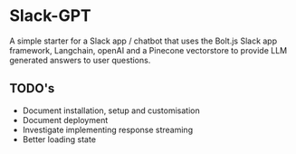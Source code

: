 # Slack-GPT

A simple starter for a Slack app / chatbot that uses the Bolt.js Slack app framework, Langchain, openAI and a Pinecone vectorstore to provide LLM generated answers to user questions.

## TODO's

- Document installation, setup and customisation
- Document deployment
- Investigate implementing response streaming
- Better loading state
